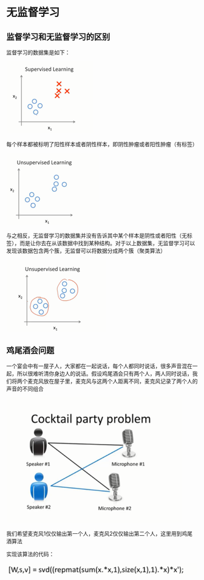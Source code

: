 # 无监督学习

## 监督学习和无监督学习的区别



监督学习的数据集是如下：

<img src="images/image-20201113214712310.png" alt="image-20201113214712310" style="zoom:50%;" />

每个样本都被标明了阳性样本或者阴性样本，即阴性肿瘤或者阳性肿瘤（有标签）

<img src="images/image-20201113214912836.png" alt="image-20201113214912836" style="zoom:50%;" />

与之相反，无监督学习的数据集并没有告诉其中某个样本是阴性或者阳性（无标签），而是让你去在从该数据中找到某种结构。对于以上数据集，无监督学习可以发现该数据包含两个簇，无监督可以将数据分成两个簇（聚类算法）

<img src="images/image-20201113215159770.png" alt="image-20201113215159770" style="zoom:50%;" />



## 鸡尾酒会问题

一个宴会中有一屋子人，大家都在一起说话，每个人都同时说话，很多声音混在一起，所以很难听清你身边人的说话。假设鸡尾酒会只有两个人，两人同时说话，我们将两个麦克风放在屋子里，麦克风与这两个人距离不同，麦克风记录了两个人的声音的不同组合

<img src="images/image-20201113220005270.png" alt="image-20201113220005270" style="zoom:80%;" />

我们希望麦克风1仅仅输出第一个人，麦克风2仅仅输出第二个人，这里用到鸡尾酒算法

实现该算法的代码：

<img src="images/image-20201113220444087.png" alt="image-20201113220444087" style="zoom:80%;" />

